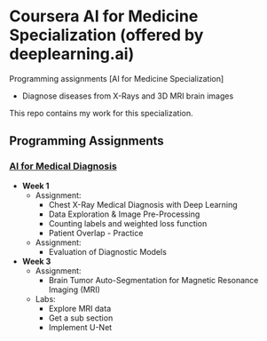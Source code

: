# Coursera AI for Medicine Specialization (offered by deeplearning.ai)

Programming assignments [AI for Medicine Specialization]
- Diagnose diseases from X-Rays and 3D MRI brain images

This repo contains my work for this specialization. 
## Programming Assignments

### [AI for Medical Diagnosis](https://www.coursera.org/learn/ai-for-medical-diagnosis)
  
  - **Week 1**
    - Assignment: 
      - Chest X-Ray Medical Diagnosis with Deep Learning
      - Data Exploration & Image Pre-Processing
      - Counting labels and weighted loss function
      - Patient Overlap - Practice
    - Assignment: 
      - Evaluation of Diagnostic Models
  - **Week 3**
    - Assignment: 
      - Brain Tumor Auto-Segmentation for Magnetic Resonance Imaging (MRI)
    - Labs: 
      - Explore MRI data
      - Get a sub section
      - Implement U-Net

